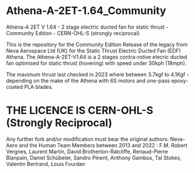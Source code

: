 # Athena-A-2ET-1.64_Community
Athena-A 2ET V 1.64 - 2 stage electric ducted fan for static thrust - Community Edition - CERN-OHL-S (strongly reciprocal)

This is the repository for the Community Edition Release of the legacy from Neva Aerospace Ltd (UK) for the Static Thrust Electric Ducted Fan (EDF) Athena.
The Athena-A-2ET-V1.64 is a 2 stages contra-rotive elecric ducted fan optimised for static thrust (hovering) with speed under 30kph (18mph).

The maximum thrust last checked in 2023 where between 3.7kgf to 4.1Kgf - depending on the make of the Athena with 6S motors and one-pass epoxy-coated PLA blades.


# THE LICENCE IS CERN-OHL-S (Strongly Reciprocal)

Any further fork and/or modification must bear the original authors: Neva-Aero and the Human Team Members between 2013 and 2022 : F.M. Robert Vergnes, Laurent Martin, David Brotherton-Ratcliffe, Renaud-Pierre Blanpain, Daniel Schübeler, Sandro Pinent, Anthony Gambus, Tal Stokes, Valentin Bertrand, Louis Fourdan 


